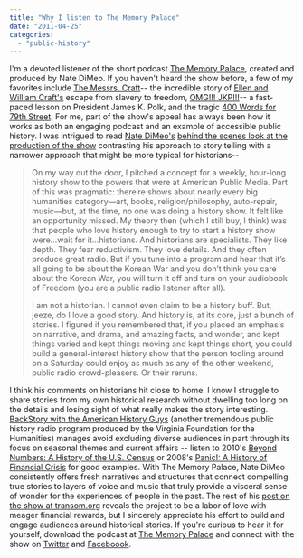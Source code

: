 ```yaml
---
title: "Why I listen to The Memory Palace"
date: "2011-04-25"
categories: 
  - "public-history"
---
```


I'm a devoted listener of the short podcast [The Memory Palace](http://thememorypalace.us/), created and produced by Nate DiMeo. If you haven't heard the show before, a few of my favorites include [The Messrs. Craft](http://thememorypalace.us/2009/07/episode-14-the-messrs-craft-2/)\-- the incredible story of [Ellen and William Craft's](http://en.wikipedia.org/wiki/Ellen_and_William_Craft) escape from slavery to freedom, [OMG!!! JKP!!!](http://thememorypalace.us/2010/04/episode-29-omg-jkp/)\-- a fast-paced lesson on President James K. Polk, and the tragic [400 Words for 79th Street](http://thememorypalace.us/2009/12/episode-23-400-words-for-79th-street/). For me, part of the show's appeal has always been how it works as both an engaging podcast and an example of accessible public history. I was intrigued to read [Nate DiMeo's](http://transom.org/?p=16011) [behind the scenes look at the production of the show](http://transom.org/?p=16011) contrasting his approach to story telling with a narrower approach that might be more typical for historians--

> On my way out the door, I pitched a concept for a weekly, hour-long history show to the powers that were at American Public Media. Part of this was pragmatic: there’re shows about nearly every big humanities category—art, books, religion/philosophy, auto-repair, music—but, at the time, no one was doing a history show. It felt like an opportunity missed. My theory then (which I still buy, I think) was that people who love history enough to try to start a history show were…wait for it…historians. And historians are specialists. They like depth. They fear reductivism. They love details. And they often produce great radio. But if you tune into a program and hear that it’s all going to be about the Korean War and you don’t think you care about the Korean War, you will turn it off and turn on your audiobook of Freedom (you are a public radio listener after all).
> 
> I am not a historian. I cannot even claim to be a history buff. But, jeeze, do I love a good story. And history is, at its core, just a bunch of stories. I figured if you remembered that, if you placed an emphasis on narrative, and drama, and amazing facts, and wonder, and kept things varied and kept things moving and kept things short, you could build a general-interest history show that the person tooling around on a Saturday could enjoy as much as any of the other weekend, public radio crowd-pleasers. Or their reruns.

I think his comments on historians hit close to home. I know I struggle to share stories from my own historical research without dwelling too long on the details and losing sight of what really makes the story interesting. [BackStory with the American History Guys](http://backstoryradio.org/) (another tremendous public history radio program produced by the Virginia Foundation for the Humanities) manages avoid excluding diverse audiences in part through its focus on seasonal themes and current affairs -- listen to 2010's [Beyond Numbers: A History of the U.S. Census](http://backstoryradio.org/the-meaning-of-numbers-a-history-of-the-u-s-census/) or 2008's [Panic!: A History of Financial Crisis](http://backstoryradio.org/panic-a-history-of-financial-crisis/) for good examples. With The Memory Palace, Nate DiMeo consistently offers fresh narratives and structures that connect compelling true stories to layers of voice and music that truly provide a visceral sense of wonder for the experiences of people in the past. The rest of his [post on the show at transom.org](http://transom.org/?p=16011) reveals the project to be a labor of love with meager financial rewards, but I sincerely appreciate his effort to build and engage audiences around historical stories. If you're curious to hear it for yourself, download the podcast at [The Memory Palace](http://thememorypalace.us) and connect with the show on [Twitter](https://twitter.com/thememorypalace) and [Faceboook](https://www.facebook.com/pages/the-memory-palace/103201903391).
